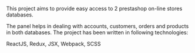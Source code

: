 This project aims to provide easy access to 2 prestashop on-line stores databases.

The panel helps in dealing with accounts, customers, orders and products in both databases.
The project has been written in following technologies:

ReactJS,
Redux,
JSX,
Webpack,
SCSS
